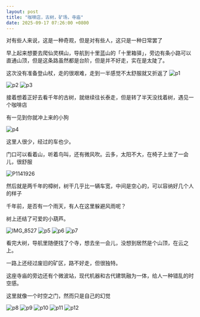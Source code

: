 ```yaml
---
layout: post
title: "咖啡店，古树，矿场，寺庙"
date: 2025-09-17 07:26:00 +0800
---
```


对有些人来说，这是一种奇观，但是对有些人，这只是一种日常罢了

早上起来想要去爬仙灵棋山，导航到十里蓝山的「十里箱驿」，旁边有条小路可以直通山顶，但是这条路虽然都是台阶，但是并不好走，实在是太陡了。

这次没有准备登山杖，走的很艰难，走到一半感觉不太舒服就又折返了
![p1](/assets/images/2025/09/17/p_1.jpeg)

![p2](/assets/images/2025/09/17/p_2.jpeg)
![p3](/assets/images/2025/09/17/p_3.jpeg)

接着想着正好去看千年的古树，就继续往长泰走，但是转了半天没找着树，遇见一个咖啡店

有一见到你就冲上来的小狗

![p4](/assets/images/2025/09/17/p_4.jpeg)

这里人很少，经过的车也少。

门口可以看着山，听着鸟叫，还有微风吹。云多，太阳不大，在椅子上坐了一会儿，很舒服

![P1141926](/assets/images/2025/09/17/P1141926.jpeg)

然后就是两千年的樟树，树干几乎比一辆车宽，中间是空心的，可以容纳好几个人的样子

千年前，是否有一个雨天，有人在这里躲避风雨呢？

树上还结了可爱的小葫芦。

![IMG_8527](/assets/images/2025/09/17/IMG_8527.JPG)
![p5](/assets/images/2025/09/17/p_5.jpeg)
![p6](/assets/images/2025/09/17/p_6.jpeg)
![p7](/assets/images/2025/09/17/p_7.jpeg)

看完大树，导航里随便找了个寺，想去坐一会儿，没想到居然是个山顶，在云之上。

一路上还经过废旧的矿区，路不好走，但很独特。

这座寺庙的旁边还有个微波站，现代机器和古代建筑融为一体，给人一种错乱的时空感。

这里就像一个时空之门，然而只是自己的幻觉

![p8](/assets/images/2025/09/17/p_8.jpeg)
![p9](/assets/images/2025/09/17/p_9.jpeg)
![p10](/assets/images/2025/09/17/p_10.jpeg)
![p11](/assets/images/2025/09/17/p_11.jpeg)
![p12](/assets/images/2025/09/17/p_12.jpeg)
